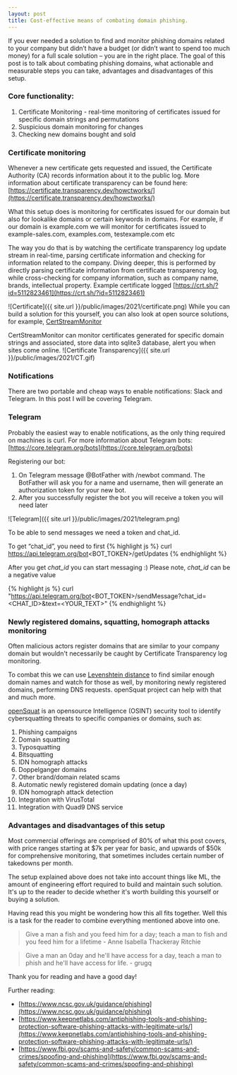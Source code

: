 ```yaml
---
layout: post
title: Cost-effective means of combating domain phishing.
---
```


If you ever needed a solution to find and monitor phishing domains related to your company but didn’t have a budget (or didn’t want to spend too much money) for a full scale solution – you are in the right place.
The goal of this post is to talk about combating phishing domains, what actionable and measurable steps you can take, advantages and disadvantages of this setup.

### Core functionality:

1. Certificate Monitoring - real-time monitoring of certificates issued for specific domain strings and permutations
2. Suspicious domain monitoring for changes
3. Checking new domains bought and sold

### Certificate monitoring
Whenever a new certificate gets requested and issued, the Certificate Authority (CA) records information about it to the public log. More information about certificate transparency can be found here:[https://certificate.transparency.dev/howctworks/](https://certificate.transparency.dev/howctworks/)

What this setup does is monitoring for certificates issued for our domain but also for lookalike domains or certain keywords in domains. For example, if our domain is example.com we will monitor for certificates issued to example-sales.com, examples.com, testexample.com etc

The way you do that is by watching the certificate transparency log update stream in real-time, parsing certificate information and checking for information related to the company. Diving deeper, this is performed by directly parsing certificate information from certificate transparency log, while cross-checking for company information, such as company name, brands, intellectual property.
Example certificate logged [https://crt.sh/?id=5112823461](https://crt.sh/?id=5112823461)

![Certificate]({{ site.url }}/public/images/2021/certificate.png)
While you can build a solution for this yourself, you can also look at open source solutions, for example, [CertStreamMonitor](https://github.com/AssuranceMaladieSec/CertStreamMonitor)

CertStreamMonitor can monitor certificates generated for specific domain strings and associated, store data into sqlite3 database, alert you when sites come online.
![Certificate Transparency]({{ site.url }}/public/images/2021/CT.gif)

### Notifications

There are two portable and cheap ways to enable notifications: Slack and Telegram. In this post I will be covering Telegram.

### Telegram

Probably the easiest way to enable notifications, as the only thing required on machines is curl. For more information about Telegram bots: [https://core.telegram.org/bots](https://core.telegram.org/bots)

Registering our bot:

1. On Telegram message @BotFather with /newbot command. The BotFather will ask you for a name and username, then will generate an authorization token for your new bot.
2. After you successfully register the bot you will receive a token you will need later

![Telegram]({{ site.url }}/public/images/2021/telegram.png)

To be able to send messages we need a token and chat_id.

To get “chat_id”, you need to first {% highlight js %} curl https://api.telegram.org/bot<BOT_TOKEN>/getUpdates {% endhighlight %}

After you get *chat_id* you can start messaging :) Please note, *chat_id* can be a negative value

{% highlight js %} curl "https://api.telegram.org/bot<BOT_TOKEN>/sendMessage?chat_id=<CHAT_ID>&text=<YOUR_TEXT>" {% endhighlight %}

### Newly registered domains, squatting, homograph attacks monitoring
Often malicious actors register domains that are similar to your company domain but wouldn't necessarily be caught by Certificate Transparency log monitoring.

To combat this we can use [Levenshtein distance](https://en.wikipedia.org/wiki/Levenshtein_distance) to find similar enough domain names and watch for those as well, by monitoring newly registered domains, performing DNS requests. openSquat project can help with that and much more.

[openSquat](https://github.com/atenreiro/opensquat) is an opensource Intelligence (OSINT) security tool to identify cybersquatting threats to specific companies or domains, such as:

1. Phishing campaigns
2. Domain squatting
3. Typosquatting
4. Bitsquatting
5. IDN homograph attacks
6. Doppelganger domains
7. Other brand/domain related scams
8. Automatic newly registered domain updating (once a day)
9. IDN homograph attack detection
10. Integration with VirusTotal
11. Integration with Quad9 DNS service

### Advantages and disadvantages of this setup

Most commercial offerings are comprised of 80% of what this post covers, with price ranges starting at $7k per year for basic, and upwards of $50k for comprehensive monitoring, that sometimes includes certain number of takedowns per month.

The setup explained above does not take into account things like ML, the amount of engineering effort required to build and maintain such solution. It's up to the reader to decide whether it's worth building this yourself or buying a solution.


Having read this you might be wondering how this all fits together. Well this is a task for the reader to combine everything mentioned above into one.

> Give a man a fish and you feed him for a day; teach a man to fish and you feed him for a lifetime - Anne Isabella Thackeray Ritchie

> Give a man an 0day and he'll have access for a day, teach a man to phish and he'll have access for life. - grugq

Thank you for reading and have a good day!


Further reading:
* [https://www.ncsc.gov.uk/guidance/phishing](https://www.ncsc.gov.uk/guidance/phishing)
* [https://www.keepnetlabs.com/antiphishing-tools-and-phishing-protection-software-phishing-attacks-with-legitimate-urls/](https://www.keepnetlabs.com/antiphishing-tools-and-phishing-protection-software-phishing-attacks-with-legitimate-urls/)
* [https://www.fbi.gov/scams-and-safety/common-scams-and-crimes/spoofing-and-phishing](https://www.fbi.gov/scams-and-safety/common-scams-and-crimes/spoofing-and-phishing)
